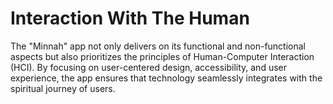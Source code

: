 # Interaction With The Human

The "Minnah" app not only delivers on its functional and non-functional aspects but also prioritizes the principles of Human-Computer Interaction (HCI). By focusing on user-centered design, accessibility, and user experience, the app ensures that technology seamlessly integrates with the spiritual journey of users.
